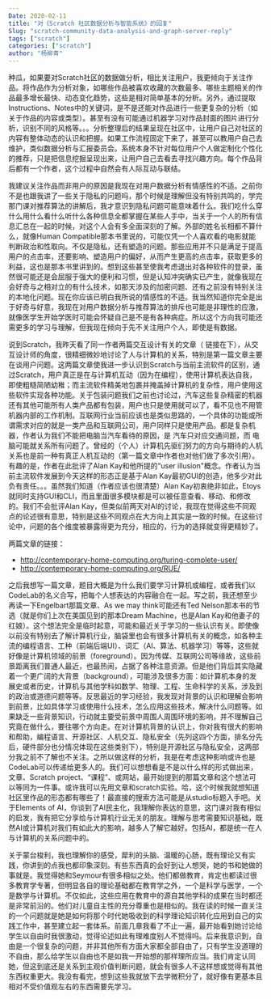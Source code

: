 ```yaml
---
Date: 2020-02-11
title: "对《Scratch 社区数据分析与智能系统》的回复"
Slug: "scratch-community-data-analysis-and-graph-server-reply"
tags: ["scratch"]
categories: ["scratch"]
author: "杨柳青"
---
```


种瓜，如果要对Scratch社区的数据做分析，相比关注用户，我更倾向于关注作品。将作品作为分析对象，如哪些作品被喜欢收藏的次数最多、哪些主题相关的作品最多增长最快、动态变化趋势，这些是相对简单基本的分析。另外，通过提取Instructions、Notes中的关键词，是不是还能对作品进行一些更复杂的分析（如关于作品的内容或类型）。甚至有没有可能通过机器学习对作品封面的图片进行分析，识别不同的风格等。。。分析整理后的结果呈现在社区中，让用户自己对社区的内容有整体动态的认识和把握。如果工作流程固定下来了，甚至可以教用户自己去维护，类似数据分析与汇报委员会。系统本身不针对每位用户个人做定制化个性化的推荐，只是把信息挖掘呈现出来，让用户自己去看去寻找兴趣方向。每个作品背后都有一个作者，这个过程中自然会有人际互动与联结。

<!--more-->

我建议关注作品而非用户的原因是我现在对用户数据分析有情感性的不适。之前你不是也跟我讲了一些关于隐私的问题吗，那个时候是理解但没有特别共鸣的，学完那门课对推荐算法的讲解后，我才意识到隐私问题可能意味着什么。我们吃什么穿什么用什么看什么听什么各种信息全都掌握在某些人手中，当关于一个人的所有信息汇总在一起的时候，对这个人会有多全面深刻的了解。外部的姓名长相都不算什么，就像Human Compatible那本书里说的，可能仅凭一个人喜欢看的电影就能判断政治和性取向。不仅是隐私，还有塑造的问题。那些应用并不只是满足于提高用户的点击率，还要影响、塑造用户的偏好，从而产生更高的点击率，获取更多的利益，这也是那本书里讲到的。想到这些甚至使我考虑退出对各种软件的登录，虽然很可能还是会屈服于强大的便利和习惯，但是认知冲突确实已产生，就像我现在会好奇与之相对立的有什么技术，如那天涉及的加密问题、还有之前没有特别关注的本地化问题。现在你应该已明白我所说的情感性的不适。我当然知道你完全是出于好奇与好意，我现在对用户数据分析与推荐算法的排斥也可能是非理性的应激，就像医学生开始学医时可能会怀疑自己是不是有各种病症。所以这个方向我可能还需更多的学习与理解，但我现在倾向于先不关注用户个人，即使是有数据。

说到Scratch，我昨天看了同一作者两篇交互设计有关的文章（ 链接在下），从交互设计师的角度，很精细微妙地讨论了人与计算机的关系，特别是第一篇文章主要在谈用户问题。这两篇文章使我进一步认识到Scratch与当前主流软件的区别，通过Scratch，用户真正是在与计算机互动（因为在编程），使用计算机表达自我，即使粗糙简陋幼稚；而主流软件精美地包裹并掩盖掉计算机的复杂性，用户使用这些软件实现各种功能。关于包装问题我们之前也讨论过，汽车这些复杂精密的机器还有其他可能所有人类产品都有包装，用户也只是使用就可以了，看不见也不用管机器内部的工作机制。互联网行业当前应该也是类似思路的，一个具体的功能或所谓需求对应的就是一类产品和互联网公司，用户同样只是使用产品。都是复杂机器，作者认为我们不能把电脑当汽车看待的原因，是 汽车只对应交通问题，而 电脑可能就关系所有问题了。曾经的（个人）计算机先驱们努力的方向与期待的人机关系也是前一种有真正人机互动的（第一篇文章中作者也对他们做了多次引用）。有趣的是，作者在此批评了Alan Kay和他所提的“user illusion"概念。作者认为当前主流软件发展到今天这样的形态正是基于Alan Kay最初GUI的创造，他多少对此负有责任。。。虽然我们知道（作者应该也很清楚）Alan Kay初衷绝非如此，Etoys就同时支持GUI和CLI，而且里面很多模块都是可以被任意查看、移动、和修改的。我们不会批评Alan Kay，但类似前两天对AI的讨论，我现在觉得这些不同观点的论述很有意思，特别是这些不同观点在大方向上其实是一致的时候。在这些讨论中，问题的各个维度被暴露得更为充分，相应的，行为的选择就变得更精妙了。

两篇文章的链接：

*  http://contemporary-home-computing.org/turing-complete-user/
*  http://contemporary-home-computing.org/RUE/

之后我想写一篇文章，题目大概是为什么我们要学习计算机或编程，或者我们以CodeLab的名义合写，把每个人想表达的内容融合在一起。写之前，我还想至少再读一下Engelbart那篇文章、As we may think可能还有Ted Nelson那本书的节选（就是你们上次在美国见到的那本Dream Machine，也是Alan Kay和他妻子的红娘）。这个想法完全是临时起意，可能和最近关于学习的一些认识有关。即使像以前没有特别去了解计算机行业，脑袋里也会有很多计算机有关的概念，如各种主流的编程语言、工种（前端后端UI）、词汇（AI、算法、机器学习）等等，这些就好像是计算机领域的前景（foreground）。因为传媒、互联网公司等缘故，这些前景距离我们普通人最近，也最热闹，占据了各种注意资源。但是他们背后其实隐藏着一个更广阔的大背景（background），可能涉及很多方面：如计算机本身的发展史或者历史，计算机与其他学科如数学、物理、工程、生命科学的关系，涉及到的政治或道德问题等等。反思最近的学习经验，我发现对背景的认识和理解会影响到前景，比如具体学习或使用什么技术，怎么应用这些技术，解决什么问题等。如果缺乏一些背景知识，行动就主要受前景中周围人周围环境的影响，并不理解自己究竟在做什么，要往哪个方向走。在对计算机背景的认识上，你对我有很大的影响和帮助，编程语言、开源社区、人机交互、隐私安全（先列这四个方面，排名分先后，硬件部分也分情况体现在这些类别下），特别是开源社区与隐私安全，这两部分我之前不了解也不关注。之所以做这样的分析，我是在考虑这种影响或许也是CodeLab可以传递给更多人的。我们可以想想看是不是以什么样的形式做出来，文章、Scratch project、“课程”、或网站，最开始提到的那篇文章和这个想法可以等同为一件事。或许我可以先用文章和scratch实验。哈，这个时候我就想知道社区里作品的形态都有哪些了！最直接的搜索方法可能是从studio标题入手吧。关于Elements of AI，你谈到了AI民主化，我理解你表达的意思，这门课对我有相似的启发，我有把它分享给与计算机行业无关的朋友。理解与思考需要知识基础，既然AI或计算机对我们有如此大的影响，越多人了解它越好。包括AI，都是统一在人与计算机的关系问题中的。

关于蒙台梭利，我也理解你的感受，犀利的头脑、温暖的心肠，既有理论又有实践，你讲到的点我也都印象深刻。有些东西真的会好到让人想哭，她的书和她做的事就是。我觉得她和Seymour有很多相似之处。他们都做教育，肯定也都读过很多教育学专著，但明显各自的理论基础都在教育学之外，一个是科学与医学，一个是数学与计算机。不仅如此，这些应用在教育中的源自其他学科的成果在当时都还是非常前沿的。他们对儿童自主性的充分尊重也是相似的。我在读的时候一直关注的一个问题就是她是如何将那个时代她吸收到的科学理论知识转化应用到自己的实践工作中，甚至建立起一套体系。前面几章我看了不止一遍，最开始看到她讨论给学生以自由时我很激动，觉得论述如此有理难度别人不觉得吗。后来我意识到，自由是一个很复杂的问题，并非其他所有方面大家都全部自由了，只有学生没道理的不自由，那么给学生以自由也不是如我一开始想的那样理所应当。我们肯定认同她，但这到底还是关系到主观价值判断问题，就会有很多人不这样想或觉得有其他东西权重更大。我没有看完，想到这些我就放下去学微积分了，就好像有更基本且相对不受价值观左右的东西需要先学习。

